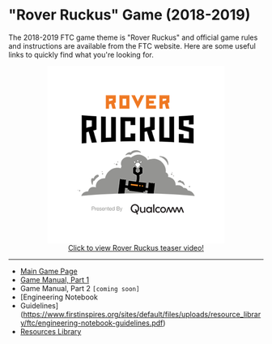 # "Rover Ruckus" Game (2018-2019)

The 2018-2019 FTC game theme is "Rover Ruckus" and official game rules and instructions are available from the FTC
website.  Here are some useful links to quickly find what you're looking for.

<center>
<a href="https://youtu.be/EdhFVOQlbrk">
    <img src="../images/FIRST-RoverRuckus-350.png" alt="Team 4284" align="center"/>
<br/>
Click to view Rover Ruckus teaser video!
</a>
</center>

-----

* [Main Game Page](https://www.firstinspires.org/robotics/ftc/game-and-season)
* [Game Manual, Part
  1](https://www.firstinspires.org/sites/default/files/uploads/resource_library/ftc/2018-2019/game-manual-part-1.pdf)
* Game Manual, Part 2 ``[coming soon]``
* [Engineering Notebook
* Guidelines](https://www.firstinspires.org/sites/default/files/uploads/resource_library/ftc/engineering-notebook-guidelines.pdf)
* [Resources Library](https://www.firstinspires.org/resource-library/ftc/team-management-resources)

